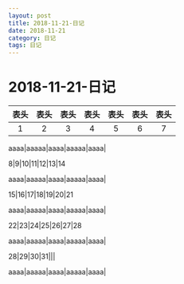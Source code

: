```yaml
---
layout: post
title: 2018-11-21-日记
date: 2018-11-21
category: 日记
tags: 日记
---
```

# 2018-11-21-日记

表头|表头|表头|表头|表头|表头|表头
:--:|:--:|:--:|:--:|:--:|:--:|:--:
1|2|3|4|5|6|7

aaaa|aaaaa|aaaa|aaaaa|aaaa|

8|9|10|11|12|13|14

aaaa|aaaaa|aaaa|aaaaa|aaaa|

15|16|17|18|19|20|21

aaaa|aaaaa|aaaa|aaaaa|aaaa|

22|23|24|25|26|27|28

aaaa|aaaaa|aaaa|aaaaa|aaaa|

28|29|30|31|||
 
aaaa|aaaaa|aaaa|aaaaa|aaaa|
 
